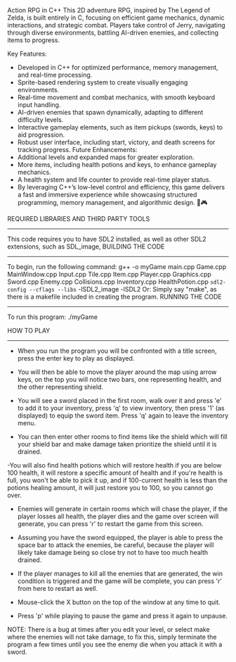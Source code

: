 Action RPG in C++
This 2D adventure RPG, inspired by The Legend of Zelda, is built entirely in C, focusing on efficient game mechanics, dynamic interactions, and strategic combat. Players take control of Jerry, navigating through diverse environments, battling AI-driven enemies, and collecting items to progress.

Key Features:
- Developed in C++ for optimized performance, memory management, and real-time processing.
- Sprite-based rendering system to create visually engaging environments.
- Real-time movement and combat mechanics, with smooth keyboard input handling.
- AI-driven enemies that spawn dynamically, adapting to different difficulty levels.
- Interactive gameplay elements, such as item pickups (swords, keys) to aid progression.
- Robust user interface, including start, victory, and death screens for tracking progress.
Future Enhancements:
- Additional levels and expanded maps for greater exploration.
- More items, including health potions and keys, to enhance gameplay mechanics.
- A health system and life counter to provide real-time player status.
- By leveraging C++’s low-level control and efficiency, this game delivers a fast and immersive experience while showcasing structured programming, memory management, and algorithmic design. 🚀🎮


REQUIRED LIBRARIES AND THIRD PARTY TOOLS
****************************************
This code requires you to have SDL2 installed, as well as other SDL2 extensions, such as SDL_image, 
BUILDING THE CODE
*****************
To begin, run the following command: g++ -o myGame main.cpp Game.cpp MainWindow.cpp Input.cpp Tile.cpp Item.cpp Player.cpp Graphics.cpp Sword.cpp Enemy.cpp Collisions.cpp Inventory.cpp HealthPotion.cpp `sdl2-config --cflags --libs` -lSDL2_image -lSDL2
Or: Simply say "make", as there is a makefile included in creating the program.
RUNNING THE CODE
****************
To run this program: 
./myGame

HOW TO PLAY
*********************
- When you run the program you will be confronted with a title screen, press the enter key to play as displayed.

- You will then be able to move the player around the map using arrow keys, on the top you will notice two bars, one representing health, and the other representing shield.

- You will see a sword placed in the first room, walk over it and press 'e' to add it to your inventory, press 'q' to view inventory, then press '1' (as displayed) to equip
the sword item. Press 'q' again to leave the inventory menu.

- You can then enter other rooms to find items like the shield which will fill your shield bar and make damage taken prioritize the shield until it is drained.

-You will also find health potions which will restore health if you are below 100 health, it will restore a specific amount of health and if you're health is full,
you won't be able to pick it up, and if 100-current health is less than the potions healing amount, it will just restore you to 100, so you cannot go over.

- Enemies will generate in certain rooms which will chase the player, if the player losses all health, the player dies and the game over screen will generate,
you can press 'r' to restart the game from this screen. 

- Assuming you have the sword equipped, the player is able to press the space bar to attack the enemies, be careful, because the player will likely take damage being so close
try not to have too much health drained.

- If the player manages to kill all the enemies that are generated, the win condition is triggered and the game will be complete, you can press 'r' from here to restart as well.

- Mouse-click the X button on the top of the window at any time to quit. 

- Press 'p' while playing to pause the game and press it again to unpause. 
	

NOTE: There is a bug at times after you edit your level, or select make where the enemies will not take damage,
to fix this, simply terminate the program a few times until you see the enemy die when you attack it with a sword.
